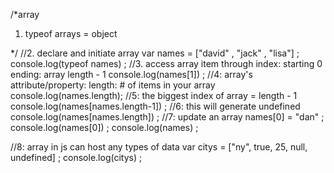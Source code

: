 /*array
1) typeof arrays =  object 

*/
//2. declare and initiate array
var names = ["david" , "jack" , "lisa"] ; 
console.log(typeof names) ; 
//3. access array item through index: starting 0 ending: array length - 1 
console.log(names[1]) ; 
//4: array's attribute/property: length: # of items in your array  
console.log(names.length);
//5: the biggest index of array = length - 1  
console.log(names[names.length-1]) ; 
//6: this will generate undefined 
console.log(names[names.length]) ; 
//7: update an array
names[0] = "dan" ; 
console.log(names[0]) ; 
console.log(names) ; 

//8: array in js can host any types of data
var citys = ["ny", true, 25, null, undefined] ; 
console.log(citys) ;
